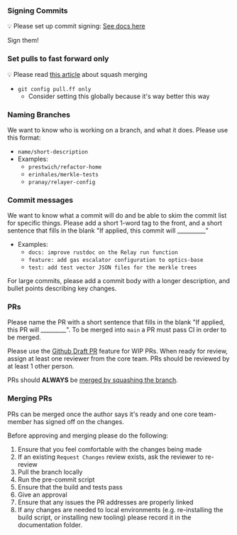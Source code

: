 ### Signing Commits

💡 Please set up commit signing: [See docs here](https://docs.github.com/en/github/authenticating-to-github/managing-commit-signature-verification)

Sign them!

### Set pulls to fast forward only

💡 Please read [this article](https://blog.dnsimple.com/2019/01/two-years-of-squash-merge/) about squash merging

- `git config pull.ff only`
  - Consider setting this globally because it's way better this way

### **Naming Branches**

We want to know who is working on a branch, and what it does. Please use this format:

- `name/short-description`
- Examples:
  - `prestwich/refactor-home`
  - `erinhales/merkle-tests`
  - `pranay/relayer-config`

### **Commit messages**

We want to know what a commit will do and be able to skim the commit list for specific things. Please add a short 1-word tag to the front, and a short sentence that fills in the blank "If applied, this commit will __________"

- Examples:
  - `docs: improve rustdoc on the Relay run function`
  - `feature: add gas escalator configuration to optics-base`
  - `test: add test vector JSON files for the merkle trees`

For large commits, please add a commit body with a longer description, and bullet points describing key changes.

### **PRs**

Please name the PR with a short sentence that fills in the blank "If applied, this PR will _________". To be merged into `main` a PR must pass CI in order to be merged.

Please use the [Github Draft PR](https://github.blog/2019-02-14-introducing-draft-pull-requests/) feature for WIP PRs. When ready for review, assign at least one reviewer from the core team. PRs should be reviewed by at least 1 other person.

PRs should **ALWAYS** be [merged by squashing the branch](https://blog.carbonfive.com/always-squash-and-rebase-your-git-commits/#:~:text=It's%20simple%20%E2%80%93%20before%20you%20merge,Here's%20a%20breakdown.&text=Make%20changes%20as%20needed%20with%20as%20many%20commits%20that%20you%20need%20to.).

### Merging PRs

PRs can be merged once the author says it's ready and one core team-member has signed off on the changes.

Before approving and merging please do the following:

1. Ensure that you feel comfortable with the changes being made
2. If an existing `Request Changes` review exists, ask the reviewer to re-review
3. Pull the branch locally
4. Run the pre-commit script
5. Ensure that the build and tests pass
6. Give an approval
7. Ensure that any issues the PR addresses are properly linked
8. If any changes are needed to local environments (e.g. re-installing the build script, or installing new tooling) please record it in the documentation folder.
